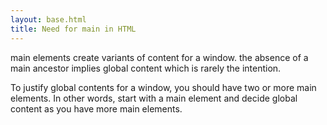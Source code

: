 ```yaml
---
layout: base.html
title: Need for main in HTML
---
```


main elements create variants of content for a window. the absence of a main ancestor implies global content which is rarely the intention. 

To justify global contents for a window, you should have two or more main elements. In other words, start with a main element and decide global content as you have more main elements.